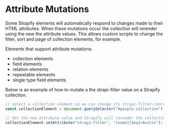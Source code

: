# Attribute Mutations

Some Strapify elements will automatically respond to changes made to their HTML attributes. When these mutations occur the collection will rerender using the new the attribute values. This allows custom scripts to change the filter, sort and page of collection elements, for example.

Elements that support attribute mutations:

- collection elements
- field elements
- relation elements
- repeatable elements
- single type field elements

Below is an example of how to mutate a the strapi-filter value on a Strapify collection.

```js
// select a collection element so we can change its strapi-filter-control value
const collectionElement = document.querySelector("#people-collection");

// Set the new attribute value and Strapify will rerender the collection accordingly
collectionElement.setAttribute("strapi-filter", "[name][$eq]=Austin");
```